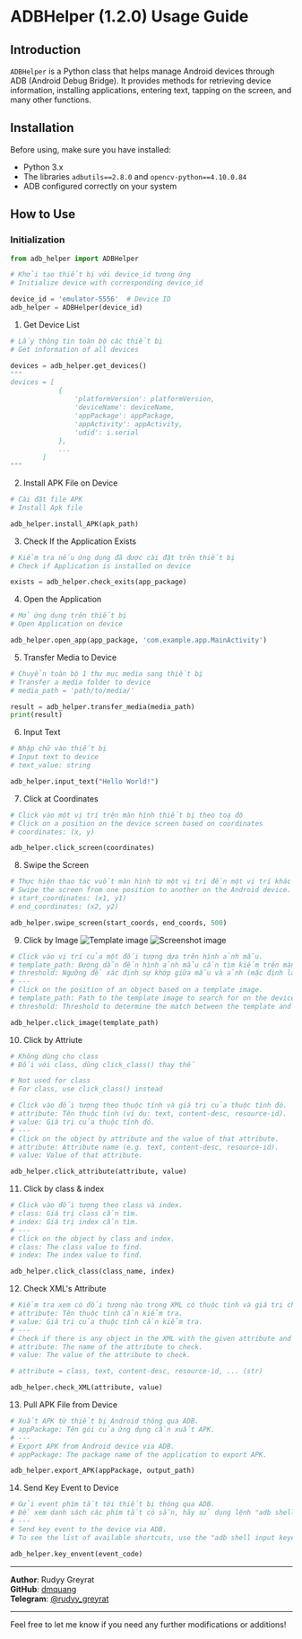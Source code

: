 # ADBHelper (1.2.0) Usage Guide

## Introduction
`ADBHelper` is a Python class that helps manage Android devices through ADB (Android Debug Bridge). It provides methods for retrieving device information, installing applications, entering text, tapping on the screen, and many other functions.

## Installation

Before using, make sure you have installed:

- Python 3.x
- The libraries `adbutils==2.8.0` and `opencv-python==4.10.0.84`
- ADB configured correctly on your system

## How to Use

### Initialization

```python
from adb_helper import ADBHelper

# Khởi tạo thiết bị với device_id tương ứng
# Initialize device with corresponding device_id

device_id = 'emulator-5556'  # Device ID
adb_helper = ADBHelper(device_id)
```

1. Get Device List
```python
# Lấy thông tin toàn bộ các thiết bị
# Get information of all devices

devices = adb_helper.get_devices()
"""
devices = [
            {
                'platformVersion': platformVersion,
                'deviceName': deviceName,
                'appPackage': appPackage,
                'appActivity': appActivity, 
                'udid': i.serial    
            },
            ...
        ]
"""
```

2. Install APK File on Device
```python
# Cài đặt file APK
# Install Apk file

adb_helper.install_APK(apk_path)
```

3. Check If the Application Exists
```python
# Kiểm tra nếu ứng dụng đã được cài đặt trên thiết bị
# Check if Application is installed on device

exists = adb_helper.check_exits(app_package)
```

4. Open the Application
```python
# Mở ứng dụng trên thiết bị
# Open Application on device

adb_helper.open_app(app_package, 'com.example.app.MainActivity')
```

5. Transfer Media to Device
```python
# Chuyển toàn bộ 1 thư mục media sang thiết bị
# Transfer a media folder to device
# media_path = 'path/to/media/'

result = adb_helper.transfer_media(media_path)
print(result)
```

6. Input Text
```python
# Nhập chữ vào thiết bị
# Input text to device
# text_value: string

adb_helper.input_text("Hello World!")
```

7. Click at Coordinates
```python
# Click vào một vị trí trên màn hình thiết bị theo toạ độ
# Click on a position on the device screen based on coordinates
# coordinates: (x, y)

adb_helper.click_screen(coordinates)
```

8. Swipe the Screen
```python
# Thực hiện thao tác vuốt màn hình từ một vị trí đến một vị trí khác trên thiết bị Android. Thời gian thực hiện vuốt được điều chỉnh bằng tham số duration.
# Swipe the screen from one position to another on the Android device. The time to perform the swipe is adjusted by the duration parameter.
# start_coordinates: (x1, y1)
# end_coordinates: (x2, y2)

adb_helper.swipe_screen(start_coords, end_coords, 500)
```

9. Click by Image
![Template image](./images/ig.png)
![Screenshot image](./images/emulator-5556-screen.png)

```python
# Click vào vị trí của một đối tượng dựa trên hình ảnh mẫu.
# template_path: Đường dẫn đến hình ảnh mẫu cần tìm kiếm trên màn hình thiết bị.
# threshold: Ngưỡng để xác định sự khớp giữa mẫu và ảnh (mặc định là 0.8).
# ---
# Click on the position of an object based on a template image.
# template_path: Path to the template image to search for on the device screen.
# threshold: Threshold to determine the match between the template and the image (default is 0.8).

adb_helper.click_image(template_path)
```

10. Click by Attriute
```python
# Không dùng cho class
# Đối với class, dùng click_class() thay thế

# Not used for class
# For class, use click_class() instead

# Click vào đối tượng theo thuộc tính và giá trị của thuộc tính đó.
# attribute: Tên thuộc tính (ví dụ: text, content-desc, resource-id).
# value: Giá trị của thuộc tính đó.
# ---
# Click on the object by attribute and the value of that attribute.
# attribute: Attribute name (e.g. text, content-desc, resource-id).
# value: Value of that attribute.

adb_helper.click_attribute(attribute, value)
```

11. Click by class & index
```python
# Click vào đối tượng theo class và index.
# class: Giá trị class cần tìm.
# index: Giá trị index cần tìm.
# ---
# Click on the object by class and index.
# class: The class value to find.
# index: The index value to find.

adb_helper.click_class(class_name, index)
```

12. Check XML's Attribute
```python
# Kiểm tra xem có đối tượng nào trong XML có thuộc tính và giá trị cho trước hay không.
# attribute: Tên thuộc tính cần kiểm tra.
# value: Giá trị của thuộc tính cần kiểm tra.
# ---
# Check if there is any object in the XML with the given attribute and value.
# attribute: The name of the attribute to check.
# value: The value of the attribute to check.

# attribute = class, text, content-desc, resource-id, ... (str)

adb_helper.check_XML(attribute, value)
```

13. Pull APK File from Device
```python
# Xuất APK từ thiết bị Android thông qua ADB.
# appPackage: Tên gói của ứng dụng cần xuất APK.
# ---
# Export APK from Android device via ADB.
# appPackage: The package name of the application to export APK.

adb_helper.export_APK(appPackage, output_path)
```

14. Send Key Event to Device
```python
# Gửi event phím tắt tới thiết bị thông qua ADB.
# Để xem danh sách các phím tắt có sẵn, hãy sử dụng lệnh "adb shell input keyevent".
# ---
# Send key event to the device via ADB.
# To see the list of available shortcuts, use the "adb shell input keyevent" command.

adb_helper.key_envent(event_code)
```


---

**Author**: Rudyy Greyrat  
**GitHub**: [dmquang](https://github.com/dmquang)  
**Telegram**: [@rudyy_greyrat](https://t.me/rudyy_greyrat)

---

Feel free to let me know if you need any further modifications or additions!
